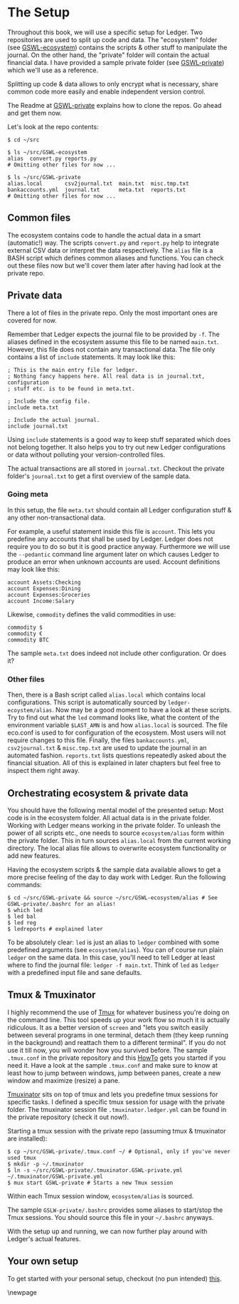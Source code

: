 
# The Setup #

Throughout this book, we will use a specific setup for Ledger.
Two repositories are used to split up code and data.
The "ecosystem" folder (see [GSWL-ecosystem](https://github.com/rolfschr/GSWL-ecosystem)) contains the scripts & other stuff to manipulate the journal.
On the other hand, the "private" folder will contain the actual financial data.
I have provided a sample private folder (see [GSWL-private](https://github.com/rolfschr/GSWL-private)) which we'll use as a reference.

Splitting up code & data allows to only encrypt what is necessary, share common code more easily and enable independent version control.

The Readme at [GSWL-private](https://github.com/rolfschr/GSWL-private) explains how to clone the repos.
Go ahead and get them now.

Let's look at the repo contents:

~~~{.bash}
$ cd ~/src

$ ls ~/src/GSWL-ecosystem
alias  convert.py reports.py
# Omitting other files for now ...

$ ls ~/src/GSWL-private
alias.local       csv2journal.txt  main.txt  misc.tmp.txt
bankaccounts.yml  journal.txt      meta.txt  reports.txt
# Omitting other files for now ...
~~~

## Common files ##

The ecosystem contains code to handle the actual data in a smart (automatic!) way.
The scripts ``convert.py`` and ``report.py`` help to integrate external CSV data or interpret the data respectively.
The ``alias`` file is a BASH script which defines common aliases and functions.
You can check out these files now but we'll cover them later after having had look at the private repo.

## Private data ##

There a lot of files in the private repo.
Only the most important ones are covered for now.

Remember that Ledger expects the journal file to be provided by ``-f``.
The aliases defined in the ecosystem assume this file to be named ``main.txt``.
However, this file does not contain any transactional data.
The file only contains a list of ``include`` statements.
It may look like this:

~~~{.commonlisp}
; This is the main entry file for ledger.
; Nothing fancy happens here. All real data is in journal.txt, configuration
; stuff etc. is to be found in meta.txt.

; Include the config file.
include meta.txt

; Include the actual journal.
include journal.txt
~~~

Using ``include`` statements is a good way to keep stuff separated which does not belong together.
It also helps you to try out new Ledger configurations or data without polluting your version-controlled files.

The actual transactions are all stored in ``journal.txt``.
Checkout the private folder's ``journal.txt`` to get a first overview of the sample data.


### Going meta ###

In this setup, the file ``meta.txt`` should contain all Ledger configuration stuff & any other non-transactional data.

For example, a useful statement inside this file is ``account``.
This lets you predefine any accounts that shall be used by Ledger.
Ledger does not require you to do so but it is good practice anyway.
Furthermore we will use the ``--pedantic`` command line argument later on which causes Ledger to produce an error when unknown accounts are used.
Account definitions may look like this:

~~~{.commonlisp}
account Assets:Checking
account Expenses:Dining
account Expenses:Groceries
account Income:Salary
~~~

Likewise, ``commodity`` defines the valid commodities in use:

~~~{.commonlisp}
commodity $
commodity €
commodity BTC
~~~

The sample ``meta.txt`` does indeed not include other configuration.
Or does it?

### Other files ###

Then, there is a Bash script called ``alias.local`` which contains local configurations.
This script is automatically sourced by ``ledger-ecoystem/alias``.
Now may be a good moment to have a look at these scripts.
Try to find out what the `led` command looks like, what the content of the environment variable ``$LAST_AMN`` is and how ``alias.local`` is sourced.
The file eco.conf is used to for configuration of the ecosystem. Most users will not require changes to this file.
Finally, the files ``bankaccounts.yml``, ``csv2journal.txt`` & ``misc.tmp.txt`` are used to update the journal in an automated fashion.
``reports.txt`` lists questions repeatedly asked about the financial situation.
All of this is explained in later chapters but feel free to inspect them right away.

## Orchestrating ecosystem & private data ##

You should have the following mental model of the presented setup:
Most code is in the ecosystem folder.
All actual data is in the private folder.
Working with Ledger means working in the private folder.
To unleash the power of all scripts etc., one needs to source ``ecosystem/alias`` form within the private folder.
This in turn sources ``alias.local`` from the current working directory.
The local alias file allows to overwrite ecosystem functionality or add new features.

Having the ecosystem scripts & the sample data available allows to get a more precise feeling of the day to day work with Ledger.
Run the following commands:

~~~{.bash}
$ cd ~/src/GSWL-private && source ~/src/GSWL-ecosystem/alias # See GSWL-private/.bashrc for an alias!
$ which led
$ led bal
$ led reg
$ ledreports # explained later
~~~

To be absolutely clear: ``led`` is just an alias to ``ledger`` combined with some predefined arguments (see ``ecosystem/alias``).
You can of course run plain ``ledger`` on the same data.
In this case, you'll need to tell Ledger at least where to find the journal file: ``ledger -f main.txt``.
Think of ``led`` as ``ledger`` with a predefined input file and sane defaults.

## Tmux & Tmuxinator ##

I highly recommend the use of [Tmux](http://tmux.sourceforge.net/) for whatever business you're doing on the command line.
This tool speeds up your work flow so much it is actually ridiculous.
It as a better version of ``screen`` and "lets you switch easily between several programs in one terminal, detach them (they keep running in the background) and reattach them to a different terminal".
If you do not use it till now, you will wonder how you survived before.
The sample ``.tmux.conf`` in the private repository and this [HowTo](https://gist.github.com/MohamedAlaa/2961058) gets you started if you need it.
Have a look at the sample ``.tmux.conf`` and make sure to know at least how to jump between windows, jump between panes, create a new window and maximize (resize) a pane.

[Tmuxinator](https://github.com/tmuxinator/tmuxinator) sits on top of tmux and lets you predefine tmux sessions for specific tasks.
I defined a specific tmux session for usage with the private folder.
The tmuxinator session file ``.tmuxinator.ledger.yml`` can be found in the private repository (check it out now!).

Starting a tmux session with the private repo (assuming tmux & tmuxinator are installed):

~~~{.bash}
$ cp ~/src/GSWL-private/.tmux.conf ~/ # Optional, only if you've never used tmux
$ mkdir -p ~/.tmuxinator
$ ln -s ~/src/GSWL-private/.tmuxinator.GSWL-private.yml ~/.tmuxinator/GSWL-private.yml
$ mux start GSWL-private # Starts a new Tmux session
~~~

Within each Tmux session window, ``ecosystem/alias`` is sourced.

The sample ``GSLW-private/.bashrc`` provides some aliases to start/stop the Tmux sessions.
You should source this file in your ``~/.bashrc`` anyways.

With the setup up and running, we can now further play around with Ledger's actual features.

## Your own setup ##

To get started with your personal setup, checkout (no pun intended) [this](https://github.com/rolfschr/GSWL-private-empty).

\newpage
